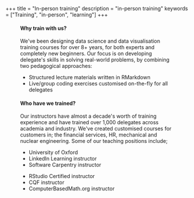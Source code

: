 +++
title = "In-person training"
description = "in-person training"
keywords = ["Training", "in-person", "learning"]
+++

<!--html_preserve-->

<div style="margin-left:40px;margin-right:40px;">
    <div class="row">
        <div class="col-md-7">
            <h4>Why train with us?</h4>
            <p>We've been designing data science and data visualisation training courses for over 8+ years, for both experts and completely new beginners. Our focus is on developing delegate's skills in solving real-world problems, by combining two pedagogical approaches:</p>
            <ul>
                <li>Structured lecture materials written in RMarkdown</li>
                <li>Live/group coding exercises customised on-the-fly for all delegates</li>
            </ul>
            <h4>Who have we trained?</h4>
            <p>Our instructors have almost a decade's worth of training experience and have trained over 1,000 delegates across academia and industry. We've created customised courses for customers in; the financial services, HR, mechanical and nuclear engineering. Some of our teaching positions include;</p>
            <div class="row">
                <div class="col-sm-6">
                    <ul>
                        <li>University of Oxford</li>
                        <li>LinkedIn Learning instructor</li>
                        <li>Software Carpentry instructor</li>
                    </ul>
                </div>
                <div class="col-sm-6">
                    <ul>
                        <li>RStudio Certified instructor</li>
                        <li>CQF instructor</li>
                        <li>ComputerBasedMath.org instructor</li>
                    </ul>
                </div>
            </div>
        </div>
        <div class="col-md-5">
            <div class="cognito">
                <script src="https://services.cognitoforms.com/s/dZrJgQxXa0uqFJAh2H3uyQ"></script>
                <script>
                    Cognito.load("forms", {
                        id: "2"
                    });

                </script>
                <div class="preloader">
                <center>
                    <img src="https://www.cognitoforms.com/Content/Images/apple-icon.png" />
                    </center>
                </div>
            </div>
        </div>
    </div>
    <hr>
    <div class="row">
        <div class="col-md-7" style="border-right:1px;solid#ccc;">
            <h4>Benefits of attending a public course</h4>
            <p>We run monthly and quartlerly courses with our training partners in the UK, these courses are open to anyone. We really enjoy running these courses, and feel that delegates benefit from the following:</p>
            <ul>
                <li>Learn how folks from different industries are using R</li>
                <li>Network with useRs from across industry and academia</li>
                <li>Diverse training groups always lead to interesting live-coding challenges.</li>
            </ul>
            <h4>Our training partners</h4>
            <p>We've built relationships with a wide range of training partners to provide public courses to a diverse range of audiences and continuously challenge how and what we teach. Our training partners manage ticketing and certification, please get in touch with them via the "book now" button on this page.</p>
            <center>
                <p>
                    <img src="../img/clients/jbi-training_logo.jpg" alt="" width="18%" height="18%" />&nbsp; &nbsp;&nbsp;
                    <img src="../img/clients/lynda_logo.png" alt="" width="12%" height="12%" />&nbsp; &nbsp;&nbsp;
                    <img src="../img/clients/rss-logo.jpg" alt="" width="18%" height="18%" />&nbsp; &nbsp;&nbsp;
                    <img src="../img/clients/sage-publishing-logo.jpg" alt="" width="18%" height="18%" />&nbsp;&nbsp;
                    <br>
                    <br>
                    <img src="../img/clients/linkedin-logo.png" alt="" width="18%" height="18%" />&nbsp;&nbsp;&nbsp;&nbsp;
                    <img src="../img/clients/university-of-oxford.png" alt="" width="9%" height="9%" />&nbsp;&nbsp;&nbsp;&nbsp;
                </p>
            </center>
        </div>
        <div class="col-md-5">
            <center>
                <h4>Upcoming public courses</h4>
            </center>
            <div class="card-group">
                <div class="card">
                    <div class="card-body">
                        <p><span class="fa fa-chalkboard-teacher fa-fw"></span> R for Data Analysts</p>
                        <div class="row">
                            <div class="col-sm-5">
                                <p><span class="fa fa-calendar fa-fw"></span> 26th - 28th August</p>
                                <p><span class="fa fa-map-marker fa-fw"></span> London</p>
                            </div>
                            <div class="col-sm-7">
                                Learn to use R to replace Excel workflows with efficient, re-usable R code.
                                <br>
                                <a data-toggle="collapse" href="#card-1-description" role="button" aria-expanded="false" aria-controls="collapseExample">Read more...</a>
                            </div>
                        </div>
                        <div class="collapse" id="card-1-description">
                            <p>We have a comfortable training room in <span data-toggle="tooltip" style="text-decoration:underline;text-decoration-style:dotted;color:#337ab7" data-placement="top" title="Bristol City Centre, BS2 8QH">Bristol City Centre <i class="fa fa-map-marker"></i></span> for groups of up to 15 with coffee, biscuits and Pret-a-Manger for lunch. All our training courses are BYOD (Bring Your Own Device), and of course we have extension cables and good wifi.</p>
                            <center>
                                <a href="../training_private_redbrick-house" class="btn btn-success" role="button">Book now</a>
                            </center>
                            <br />
                        </div>
                    </div>
                    <div class="card-footer" style="margin-top:10px;">
                        <a class="btn btn-block btn-danger" target="_blank" width="100%">Course full</a>
                    </div>
                </div>
                <div class="card" style="margin-top:20px">
                    <div class="card-body">
                        <p><span class="fa fa-chalkboard-teacher fa-fw"></span> R for Data Analysts</p>
                        <div class="row">
                            <div class="col-sm-5">

                                <p><span class="fa fa-calendar fa-fw"></span> 7th - 9th October</p>
                                <p><span class="fa fa-map-marker fa-fw"></span> London</p>
                            </div>
                            <div class="col-sm-7">
                                Learn to use R to replace Excel workflows with efficient, re-usable R code.
                                <br>
                                <a data-toggle="collapse" href="#card-2-description" role="button" aria-expanded="false" aria-controls="collapseExample">Read more...</a>
                            </div>
                        </div>
                    </div>
                    <div class="collapse" id="card-2-description">
                        <p>We have a comfortable training room in <span data-toggle="tooltip" style="text-decoration:underline;text-decoration-style:dotted;color:#337ab7" data-placement="top" title="Bristol City Centre, BS2 8QH">Bristol City Centre <i class="fa fa-map-marker"></i></span> for groups of up to 15 with coffee, biscuits and Pret-a-Manger for lunch. All our training courses are BYOD (Bring Your Own Device), and of course we have extension cables and good wifi.</p>
                        <center>
                            <a href="../training_private_redbrick-house" class="btn btn-success" role="button">Book now</a>
                        </center>
                        <br />
                    </div>
                    <div class="card-footer" style="margin-top:10px;">
                        <a class="btn btn-block btn-primary" href="https://www.jbinternational.co.uk/course/676/r-data-science-training-course-london-uk" target="_blank" width="100%">Book through JB International</a>
                    </div>
                </div>
                <div class="card" style="margin-top:20px">
                    <div class="card-body">
                        <p><span class="fa fa-chalkboard-teacher fa-fw"></span> Print quality charts with ggplot2</p>
                        <div class="row">
                            <div class="col-sm-5">

                                <p><span class="fa fa-calendar fa-fw"></span> 29th - 30th October</p>
                                <p><span class="fa fa-map-marker fa-fw"></span> London</p>
                            </div>
                            <div class="col-sm-7">
                                Learn to understand and use ggplot2 to build almost any static dataviz in R that you like.
                            </div>
                        </div>
                    </div>
                    <div class="card-footer" style="margin-top:10px;">
                        <a class="btn btn-block btn-primary" href="https://events.rss.org.uk/rss/frontend/reg/thome.csp?pageID=80271&eventID=259&CSPCHD=001001000000UrCybbpfwubVCG1bn$SYi1DylrJSB9QAo4KS$2" target="_blank" width="100%">Book through Royal Statistical Society<br>(Discounts for RSS members)</a>
                    </div>
                </div>
                <div class="card" style="margin-top:20px">
                    <div class="card-body">
                        <p><span class="fa fa-chalkboard-teacher fa-fw"></span> FUTURE COURSE</p>
                        <div class="row">
                            <div class="col-sm-5">

                                <p><span class="fa fa-calendar fa-fw"></span> 29th - 30th October</p>
                                <p><span class="fa fa-map-marker fa-fw"></span> London</p>
                            </div>
                            <div class="col-sm-7">
                                Learn to understand and use ggplot2 to build almost any static dataviz in R that you like.
                            </div>
                        </div>
                    </div>
                    <div class="card-footer" style="margin-top:10px;">
                        <a class="btn btn-block btn-primary" href="https://events.rss.org.uk/rss/frontend/reg/thome.csp?pageID=80271&eventID=259&CSPCHD=001001000000UrCybbpfwubVCG1bn$SYi1DylrJSB9QAo4KS$2" target="_blank" width="100%">Book through Royal Statistical Society<br>(Discounts for RSS members)</a>
                    </div>
                </div>
            </div>
        </div>
    </div>
</div>

<!--/html_preserve-->
